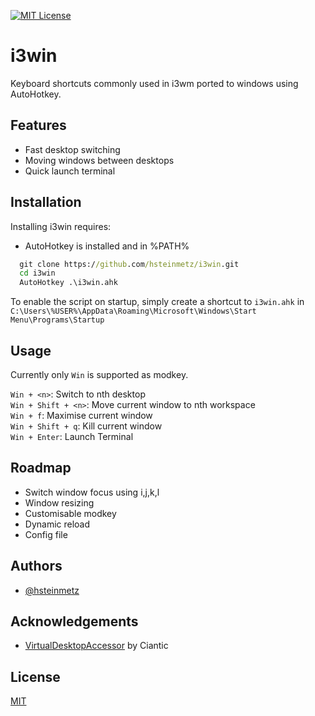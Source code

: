 [![MIT License](https://img.shields.io/badge/License-MIT-green.svg)](https://choosealicense.com/licenses/mit/)

# i3win

Keyboard shortcuts commonly used in i3wm ported to windows using AutoHotkey.

## Features

- Fast desktop switching
- Moving windows between desktops
- Quick launch terminal

## Installation

Installing i3win requires:

- AutoHotkey is installed and in %PATH%

```cmd
  git clone https://github.com/hsteinmetz/i3win.git
  cd i3win
  AutoHotkey .\i3win.ahk
```

To enable the script on startup, simply create a shortcut to `i3win.ahk` in `C:\Users\%USER%\AppData\Roaming\Microsoft\Windows\Start Menu\Programs\Startup`

## Usage

Currently only `Win` is supported as modkey.

`Win + <n>`: Switch to nth desktop  
`Win + Shift + <n>`: Move current window to nth workspace  
`Win + f`: Maximise current window  
`Win + Shift + q`: Kill current window  
`Win + Enter`: Launch Terminal

## Roadmap

- Switch window focus using i,j,k,l
- Window resizing
- Customisable modkey
- Dynamic reload
- Config file

## Authors

- [@hsteinmetz](https://www.github.com/hsteinmetz)

## Acknowledgements

- [VirtualDesktopAccessor](https://github.com/Ciantic/VirtualDesktopAccessor) by Ciantic

## License

[MIT](https://choosealicense.com/licenses/mit/)
